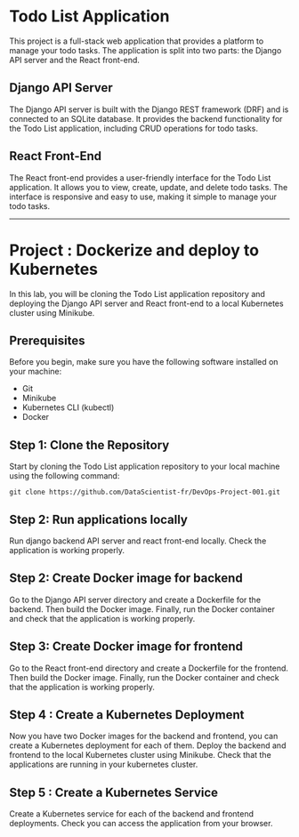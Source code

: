 # Todo List Application

This project is a full-stack web application that provides a platform to manage your todo tasks. The application is split into two parts: the Django API server and the React front-end.


## Django API Server

The Django API server is built with the Django REST framework (DRF) and is connected to an SQLite database. It provides the backend functionality for the Todo List application, including CRUD operations for todo tasks.

## React Front-End

The React front-end provides a user-friendly interface for the Todo List application. It allows you to view, create, update, and delete todo tasks. The interface is responsive and easy to use, making it simple to manage your todo tasks.

---


# Project : Dockerize and deploy to Kubernetes

In this lab, you will be cloning the Todo List application repository and deploying the Django API server and React front-end to a local Kubernetes cluster using Minikube.


## Prerequisites
Before you begin, make sure you have the following software installed on your machine:
- Git
- Minikube
- Kubernetes CLI (kubectl)
- Docker

## Step 1: Clone the Repository

Start by cloning the Todo List application repository to your local machine using the following command:

```
git clone https://github.com/DataScientist-fr/DevOps-Project-001.git
```

## Step 2: Run applications locally

Run django backend API server and react front-end locally.
Check the application is working properly.


## Step 2: Create Docker image for backend

Go to the Django API server directory and create a Dockerfile for the backend. Then build the Docker image. Finally, run the Docker container and check that the application is working properly.

## Step 3: Create Docker image for frontend

Go to the React front-end directory and create a Dockerfile for the frontend. Then build the Docker image. Finally, run the Docker container and check that the application is working properly.

## Step 4 : Create a Kubernetes Deployment

Now you have two Docker images for the backend and frontend, you can create a Kubernetes deployment for each of them. Deploy the backend and frontend to the local Kubernetes cluster using Minikube. Check that the applications are running in your kubernetes cluster.

## Step 5 : Create a Kubernetes Service

Create a Kubernetes service for each of the backend and frontend deployments. Check you can access the application from your browser.


